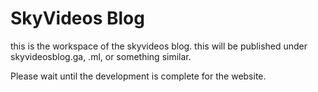 # SkyVideos Blog

this is the workspace of the skyvideos blog.
this will be published under skyvideosblog.ga, .ml, or something similar.

Please wait until the development is complete for the website.
